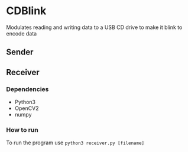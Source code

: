 # CDBlink
Modulates reading and writing data to a USB CD drive to make it blink to encode data

## Sender

## Receiver

### Dependencies
- Python3
- OpenCV2
- numpy

### How to run
To run the program use `python3 receiver.py [filename]`
